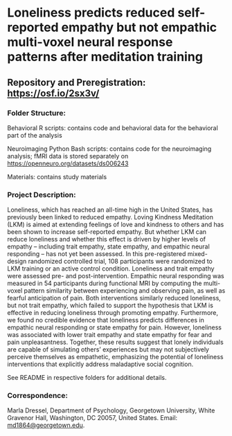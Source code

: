 # Loneliness predicts reduced self-reported empathy but not empathic multi-voxel neural response patterns after meditation training

## Repository and Preregistration: https://osf.io/2sx3v/

### Folder Structure: 

Behavioral R scripts: contains code and behavioral data for the behavioral part of the analysis

Neuroimaging Python Bash scripts: contains code for the neuroimaging analysis; fMRI data is stored separately on https://openneuro.org/datasets/ds006243

Materials: contains study materials

### Project Description: 
Loneliness, which has reached an all-time high in the United States, has previously been linked to reduced empathy. Loving Kindness Meditation (LKM) is aimed at extending feelings of love and kindness to others and has been shown to increase self-reported empathy. But whether LKM can reduce loneliness and whether this effect is driven by higher levels of empathy – including trait empathy, state empathy, and empathic neural responding – has not yet been assessed. In this pre-registered mixed-design randomized controlled trial, 108 participants were randomized to LKM training or an active control condition. Loneliness and trait empathy were assessed pre- and post-intervention. Empathic neural responding was measured in 54 participants during functional MRI by computing the multi-voxel pattern similarity between experiencing and observing pain, as well as fearful anticipation of pain. Both interventions similarly reduced loneliness, but not trait empathy, which failed to support the hypothesis that LKM is effective in reducing loneliness through promoting empathy. Furthermore, we found no credible evidence that loneliness predicts differences in empathic neural responding or state empathy for pain. However, loneliness was associated with lower trait empathy and state empathy for fear and pain unpleasantness. Together, these results suggest that lonely individuals are capable of simulating others’ experiences but may not subjectively perceive themselves as empathetic, emphasizing the potential of loneliness interventions that explicitly address maladaptive social cognition.

See README in respective folders for additional details.

### Correspondence:
Marla Dressel, Department of Psychology, Georgetown University, White Gravenor Hall, Washington, DC 20057, United States. Email: md1864@georgetown.edu.

